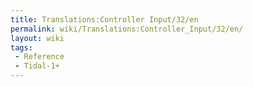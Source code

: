 ```yaml
---
title: Translations:Controller Input/32/en
permalink: wiki/Translations:Controller_Input/32/en/
layout: wiki
tags:
 - Reference
 - Tidal-1+
---
```



